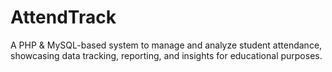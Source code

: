 # AttendTrack
A PHP &amp; MySQL-based system to manage and analyze student attendance, showcasing data tracking, reporting, and insights for educational purposes.
